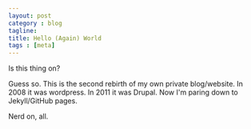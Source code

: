 ```yaml
---
layout: post
category : blog
tagline: 
title: Hello (Again) World
tags : [meta]
---
```

Is this thing on?

Guess so. This is the second rebirth of my own private blog/website. In 2008 it was wordpress. In 2011 it was Drupal. Now I'm paring down to Jekyll/GitHub pages. 

Nerd on, all.
